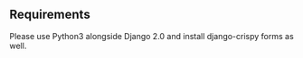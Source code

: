Requirements
-------------

Please use Python3 alongside Django 2.0 and install django-crispy forms as well. 
